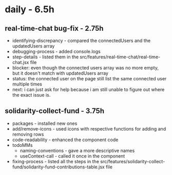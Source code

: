 # daily - 6.5h

## real-time-chat bug-fix - 2.75h
* identifying-discrepancy - compared the connectedUsers and the updatedUsers array
* debugging-process - added console.logs
* step-details - listed them in the src/features/real-time-chat/real-time-chat.jsx file
* blocker: even though the connected users array was no more empty, but it doesn't match with updatedUsers array
* status: the connected user on the page still list the same connected user multiple times
* next: i can just ask for help because i am still unable to figure out where the exact issue is.

## solidarity-collect-fund - 3.75h
* packages - installed new ones
* add/remove-icons - used icons with respective functions for adding and removing rows
* code-readability - enhanced the component code
* todoMMs
  * naming-conventions - gave a more descriptive names
  * useContext-call - called it once in the component
* fixing-process - listed all the steps in the src/features/solidarity-collect-fund/solidarity-fund-contributions-table.jsx file